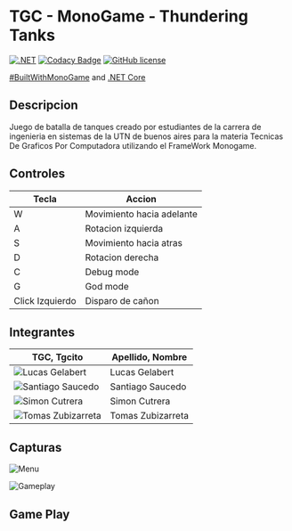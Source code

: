 # TGC - MonoGame - Thundering Tanks

[![.NET](https://github.com/tgc-utn/tgc-monogame-tp/actions/workflows/dotnet.yml/badge.svg)](https://github.com/tgc-utn/tgc-monogame-tp/actions/workflows/dotnet.yml)
[![Codacy Badge](https://app.codacy.com/project/badge/Grade/63382c4441444632b06d83dcc6dab106)](https://app.codacy.com/gh/tgc-utn/tgc-monogame-tp/dashboard?utm_source=gh&utm_medium=referral&utm_content=&utm_campaign=Badge_grade)
[![GitHub license](https://img.shields.io/github/license/tgc-utn/tgc-monogame-tp.svg)](https://github.com/tgc-utn/tgc-monogame-tp/blob/master/LICENSE)

[#BuiltWithMonoGame](http://www.monogame.net) and [.NET Core](https://dotnet.microsoft.com)

## Descripcion
Juego de batalla de tanques creado por estudiantes de la carrera de ingenieria en sistemas de la UTN de buenos aires para la materia Tecnicas De Graficos Por Computadora utilizando el FrameWork Monogame.

## Controles
Tecla           | Accion
-----           | -----
W               | Movimiento hacia adelante
A               | Rotacion izquierda
S               | Movimiento hacia atras
D               | Rotacion derecha
C               | Debug mode
G               | God mode
Click Izquierdo | Disparo de cañon

## Integrantes

TGC, Tgcito  |  Apellido, Nombre
------------ | -------------
| ![Lucas Gelabert](/FotosTGCitos/Lucas%20Gelabert.png)       | Lucas Gelabert    |
| ![Santiago Saucedo](/FotosTGCitos/Santiago%20Saucedo.png)   | Santiago Saucedo  |
| ![Simon Cutrera](/FotosTGCitos/Simon%20Cutrera.png)         | Simon Cutrera     |
| ![Tomas Zubizarreta](/FotosTGCitos/Tomas%20Zubizarreta.png) | Tomas Zubizarreta |

## Capturas

![Menu](/FotosGameplay/Menu.png)

![Gameplay](/FotosGameplay/GamePlay.png)

## Game Play
